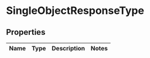 
# SingleObjectResponseType

## Properties
Name | Type | Description | Notes
------------ | ------------- | ------------- | -------------



